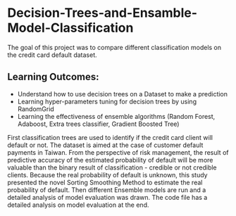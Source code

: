 # Decision-Trees-and-Ensamble-Model-Classification
The goal of this project was to compare different classification models on the credit card default dataset.

## <b>Learning Outcomes:</b>
<ul>
<li>Understand how to use decision trees on a Dataset to make a prediction</li>
<li>Learning hyper-parameters tuning for decision trees by using RandomGrid</li>
<li>Learning the effectiveness of ensemble algorithms (Random Forest, Adaboost, Extra trees classifier, Gradient Boosted Tree)</li>
</ul>

First classification trees are used to identify if the credit card client will default or not. The dataset is aimed at the case of customer default payments in Taiwan. From the perspective of risk management, the result of predictive accuracy of the estimated probability of default will be more valuable than the binary result of classification - credible or not credible clients. Because the real probability of default is unknown, this study presented the novel Sorting Smoothing Method to estimate the real probability of default.
Then different Ensemble models are run and a detailed analysis of model evaluation was drawn. The code file has a detailed analysis on model evaluation at the end.
